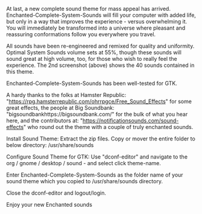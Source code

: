 At last, a new complete sound theme for mass appeal has arrived. Enchanted-Complete-System-Sounds will fill your computer with added life, but only in a way that improves the experience - versus overwhelming it. You will immediately be transformed into a universe where pleasant and reassuring conformations follow you everywhere you travel.

All sounds have been re-engineered and remixed for quality and uniformity. Optimal System Sounds volume sets at 55%, though these sounds will sound great at high volume, too, for those who wish to really feel the experience. The 2nd screenshot (above) shows the 40 sounds contained in this theme.

Enchanted-Complete-System-Sounds has been well-tested for GTK.

A hardy thanks to the folks at Hamster Republic: "https://rpg.hamsterrepublic.com/ohrrpgce/Free_Sound_Effects" for some great effects, the people at Big Soundbank: "bigsoundbankhttps://bigsoundbank.com/" for the bulk of what you hear here, and the contributors at: "https://notificationsounds.com/sound-effects" who round out the theme with a couple of truly enchanted sounds.


Install Sound Theme: Extract the zip files. Copy or mover the entire folder to below directory: /usr/share/sounds


Configure Sound Theme for GTK: Use "dconf-editor" and navigate to the org / gnome / desktop / sound - and select click theme-name.

Enter Enchanted-Complete-System-Sounds as the folder name of your sound theme which you copied to /usr/share/sounds directory.

Close the dconf-editor and logout/login.


Enjoy your new Enchanted sounds 
